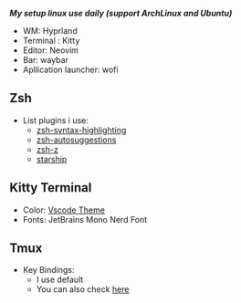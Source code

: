 **_My setup linux use daily (support ArchLinux and Ubuntu)_**

- WM: Hyprland
- Terminal : Kitty
- Editor: Neovim
- Bar: waybar
- Apllication launcher: wofi
## Zsh

- List plugins i use:
  - [zsh-syntax-highlighting](https://github.com/zsh-users/zsh-syntax-highlighting)
  - [zsh-autosuggestions](https://github.com/zsh-users/zsh-autosuggestions)
  - [zsh-z](https://github.com/agkozak/zsh-z)
  - [starship](https://starship.rs/)

## Kitty Terminal

- Color: [Vscode Theme](https://github.com/Mofiqul/vscode.nvim/blob/main/extra/kitty/vscode-dark.conf)
- Fonts: JetBrains Mono Nerd Font
## Tmux

- Key Bindings:
  - I use default
  - You can also check [here](https://tmuxcheatsheet.com/)
